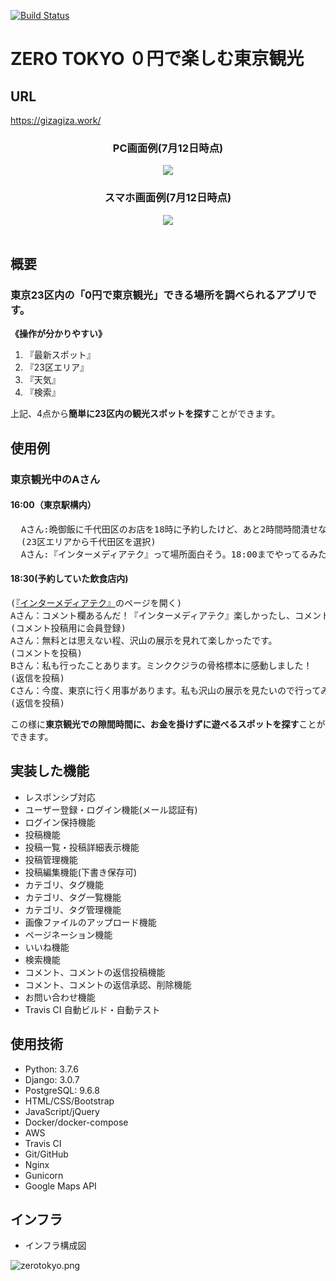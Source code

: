 [![Build Status](https://travis-ci.org/gizaju10/django.svg?branch=master)](https://travis-ci.org/gizaju10/django)

# ZERO TOKYO ０円で楽しむ東京観光

## URL
https://gizagiza.work/

<div align="center">
  <h3>PC画面例(7月12日時点)</h3>
    <img src="https://giza-s3.s3-ap-northeast-1.amazonaws.com/pc3.gif" title＝"PC">
  <h3>スマホ画面例(7月12日時点)</h3>
    <img src="https://giza-s3.s3-ap-northeast-1.amazonaws.com/%E3%82%B9%E3%83%9E%E3%83%9B.gif" title＝"スマホ">
 </div>
<br>
<h2>概要</h2>
<h3>東京23区内の「0円で東京観光」できる場所を調べられるアプリです。</h3>
<strong><p>《操作が分かりやすい》</p></strong>
<ol style="list-style-type: decimal">
  <li>『最新スポット』</li>
  <li>『23区エリア』</li>
  <li>『天気』</li>
  <li>『検索』</li>
</ol>
上記、4点から<strong>簡単に23区内の観光スポットを探す</strong>ことができます。
<br>

<h2>使用例</h2>
<h3>東京観光中のAさん</h3>
<h4>16:00（東京駅構内）</h4>
<pre>
  Aさん:晩御飯に千代田区のお店を18時に予約したけど、あと2時間時間潰せないかな？
  (23区エリアから千代田区を選択)
  Aさん:『インターメディアテク』って場所面白そう。18:00までやってるみたいだし、行ってみよう!
</pre>

<h4>18:30(予約していた飲食店内)</h4>
<pre>
(<a href="https://gizagiza.work/blog/post/21/" target="_blank">『インターメディアテク』</a>のページを開く)
Aさん：コメント欄あるんだ！『インターメディアテク』楽しかったし、コメントでも残そうかな。
(コメント投稿用に会員登録)
Aさん：無料とは思えない程、沢山の展示を見れて楽しかったです。
(コメントを投稿)
Bさん：私も行ったことあります。ミンククジラの骨格標本に感動しました！
(返信を投稿)
Cさん：今度、東京に行く用事があります。私も沢山の展示を見たいので行ってみます!!
(返信を投稿)
</pre>
この様に<strong>東京観光での隙間時間に、お金を掛けずに遊べるスポットを探す</strong>ことができます。
<br>

<h2>実装した機能</h2>
<ul>
<li>レスポンシブ対応</li>
<li>ユーザー登録・ログイン機能(メール認証有)</li>
<li>ログイン保持機能</li>
<li>投稿機能</li>
<li>投稿一覧・投稿詳細表示機能</li>
<li>投稿管理機能</li>
<li>投稿編集機能(下書き保存可)</li>
<li>カテゴリ、タグ機能</li>
<li>カテゴリ、タグ一覧機能</li>
<li>カテゴリ、タグ管理機能</li>
<li>画像ファイルのアップロード機能</li>
<li>ページネーション機能</li>
<li>いいね機能</li>
<li>検索機能</li>
<li>コメント、コメントの返信投稿機能</li>
<li>コメント、コメントの返信承認、削除機能</li>
<li>お問い合わせ機能</li>
<li>Travis CI 自動ビルド・自動テスト</li>
</ul>
  
<h2>使用技術</h2>
<ul>
  <li>Python: 3.7.6</li>
  <li>Django: 3.0.7</li>
  <li>PostgreSQL: 9.6.8</li>
  <li>HTML/CSS/Bootstrap</li>
  <li>JavaScript/jQuery</li>
  <li>Docker/docker-compose</li>
  <li>AWS</li>
  <li>Travis CI</li>
  <li>Git/GitHub</li>
  <li>Nginx</li>
  <li>Gunicorn</li>
  <li>Google Maps API</li>
</ul>

<h2>インフラ</h2>
<ul>
  <li>インフラ構成図</li>
</ul>

![zerotokyo.png](https://giza-s3.s3-ap-northeast-1.amazonaws.com/zerotokyo.png)
